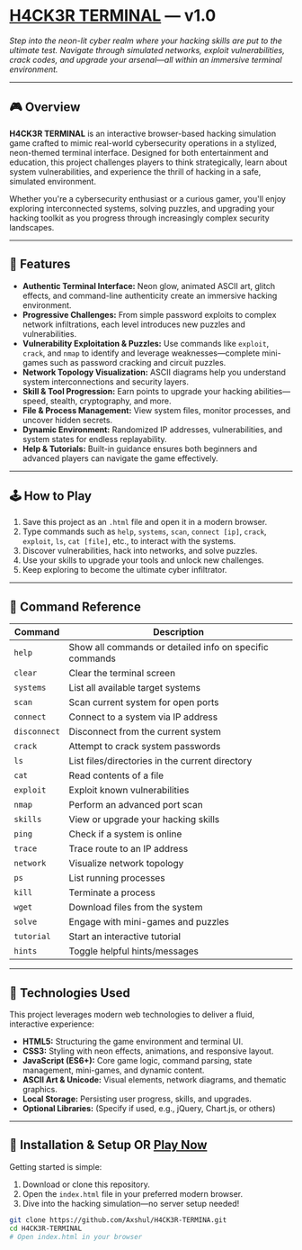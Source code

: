 # **[H4CK3R TERMINAL](https://axshul.github.io/H4CK3R-TERMINAL/)  — v1.0** 

*Step into the neon-lit cyber realm where your hacking skills are put to the ultimate test. Navigate through simulated networks, exploit vulnerabilities, crack codes, and upgrade your arsenal—all within an immersive terminal environment.*

---

## 🎮 Overview

**H4CK3R TERMINAL** is an interactive browser-based hacking simulation game crafted to mimic real-world cybersecurity operations in a stylized, neon-themed terminal interface. Designed for both entertainment and education, this project challenges players to think strategically, learn about system vulnerabilities, and experience the thrill of hacking in a safe, simulated environment.

Whether you're a cybersecurity enthusiast or a curious gamer, you'll enjoy exploring interconnected systems, solving puzzles, and upgrading your hacking toolkit as you progress through increasingly complex security landscapes.

---

## 🌟 Features

- **Authentic Terminal Interface:** Neon glow, animated ASCII art, glitch effects, and command-line authenticity create an immersive hacking environment.
- **Progressive Challenges:** From simple password exploits to complex network infiltrations, each level introduces new puzzles and vulnerabilities.
- **Vulnerability Exploitation & Puzzles:** Use commands like `exploit`, `crack`, and `nmap` to identify and leverage weaknesses—complete mini-games such as password cracking and circuit puzzles.
- **Network Topology Visualization:** ASCII diagrams help you understand system interconnections and security layers.
- **Skill & Tool Progression:** Earn points to upgrade your hacking abilities—speed, stealth, cryptography, and more.
- **File & Process Management:** View system files, monitor processes, and uncover hidden secrets.
- **Dynamic Environment:** Randomized IP addresses, vulnerabilities, and system states for endless replayability.
- **Help & Tutorials:** Built-in guidance ensures both beginners and advanced players can navigate the game effectively.

---

## 🕹️ How to Play

1. Save this project as an `.html` file and open it in a modern browser.
2. Type commands such as `help`, `systems`, `scan`, `connect [ip]`, `crack`, `exploit`, `ls`, `cat [file]`, etc., to interact with the systems.
3. Discover vulnerabilities, hack into networks, and solve puzzles.
4. Use your skills to upgrade your tools and unlock new challenges.
5. Keep exploring to become the ultimate cyber infiltrator.

---

## 📝 Command Reference

| Command       | Description                                                      |
|--------------|------------------------------------------------------------------|
| `help`       | Show all commands or detailed info on specific commands          |
| `clear`      | Clear the terminal screen                                         |
| `systems`    | List all available target systems                                |
| `scan`       | Scan current system for open ports                                |
| `connect`    | Connect to a system via IP address                                  |
| `disconnect` | Disconnect from the current system                                   |
| `crack`      | Attempt to crack system passwords                                   |
| `ls`         | List files/directories in the current directory                     |
| `cat`        | Read contents of a file                                              |
| `exploit`    | Exploit known vulnerabilities                                         |
| `nmap`       | Perform an advanced port scan                                       |
| `skills`     | View or upgrade your hacking skills                                |
| `ping`       | Check if a system is online                                       |
| `trace`      | Trace route to an IP address                                       |
| `network`    | Visualize network topology                                          |
| `ps`         | List running processes                                            |
| `kill`       | Terminate a process                                               |
| `wget`       | Download files from the system                                       |
| `solve`      | Engage with mini-games and puzzles                                    |
| `tutorial`   | Start an interactive tutorial                                       |
| `hints`      | Toggle helpful hints/messages                                       |

---

## 🧪 Technologies Used

This project leverages modern web technologies to deliver a fluid, interactive experience:

- **HTML5:** Structuring the game environment and terminal UI.
- **CSS3:** Styling with neon effects, animations, and responsive layout.
- **JavaScript (ES6+):** Core game logic, command parsing, state management, mini-games, and dynamic content.
- **ASCII Art & Unicode:** Visual elements, network diagrams, and thematic graphics.
- **Local Storage:** Persisting user progress, skills, and upgrades.
- **Optional Libraries:** (Specify if used, e.g., jQuery, Chart.js, or others)

---

## 🚀 Installation & Setup OR [Play Now](https://axshul.github.io/H4CK3R-TERMINAL/)

Getting started is simple:

1. Download or clone this repository.
2. Open the `index.html` file in your preferred modern browser.
3. Dive into the hacking simulation—no server setup needed!

```bash
git clone https://github.com/Axshul/H4CK3R-TERMINA.git
cd H4CK3R-TERMINAL
# Open index.html in your browser
